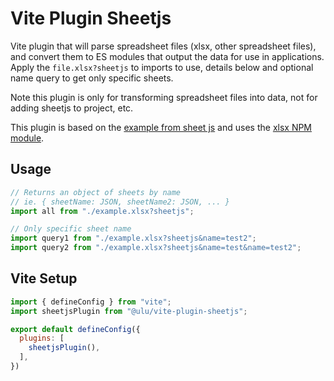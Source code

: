 # Vite Plugin Sheetjs

Vite plugin that will parse spreadsheet files (xlsx, other spreadsheet files), and convert them to ES modules that output the data for use in applications. Apply the `file.xlsx?sheetjs` to imports to use, details below and optional name query to get only specific sheets.

Note this plugin is only for transforming spreadsheet files into data, not for adding sheetjs to project, etc.

This plugin is based on the [example from sheet js](https://docs.sheetjs.com/docs/demos/static/vitejs/#pure-data-plugin) and uses the [xlsx NPM module](https://www.npmjs.com/package/xlsx).

## Usage

```js
// Returns an object of sheets by name 
// ie. { sheetName: JSON, sheetName2: JSON, ... }
import all from "./example.xlsx?sheetjs";

// Only specific sheet name
import query1 from "./example.xlsx?sheetjs&name=test2";
import query2 from "./example.xlsx?sheetjs&name=test&name=test2";
```

## Vite Setup

```js
import { defineConfig } from "vite";
import sheetjsPlugin from "@ulu/vite-plugin-sheetjs";

export default defineConfig({
  plugins: [
    sheetjsPlugin(),
  ],
})

```
